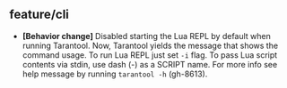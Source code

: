 ## feature/cli

* **[Behavior change]** Disabled starting the Lua REPL by default when running
  Tarantool. Now, Tarantool yields the message that shows the command usage.
  To run Lua REPL just set `-i` flag. To pass Lua script contents via stdin,
  use dash (-) as a SCRIPT name. For more info see help message by running
  `tarantool -h` (gh-8613).
